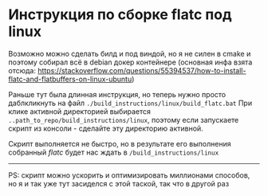 # Инструкция по сборке flatc под linux

Возможно можно сделать билд и под виндой, но я не силен в cmake и поэтому собирал всё в debian докер контейнере
(основная инфа взята отсюда: https://stackoverflow.com/questions/55394537/how-to-install-flatc-and-flatbuffers-on-linux-ubuntu)

Раньше тут была длинная инструкция, 
но теперь нужно просто даблкликнуть на файл `./build_instructions/linux/build_flatc.bat`
При клике активной директорией выбирается `..path_to_repo/build_instructions/linux`, 
поэтому если запускаете скрипт из консоли - сделайте эту директорию активной.

Скрипт выполняется не быстро, но в результате его выполнения собранный *flatc* будет нас ждать в `/build_instructions/linux`

---

PS: скрипт можно ускорить и оптимизировать миллионами способов, но я и так уже тут засиделся с этой таской, так что в другой раз
